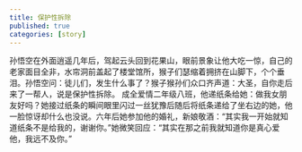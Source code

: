 ```yaml
---
title: 保护性拆除
published: true
categories: [story]
---
```


孙悟空在外面逍遥几年后，驾起云头回到花果山，眼前景象让他大吃一惊，自己的老家面目全非，水帘洞前盖起了楼堂馆所，猴子们瑟缩着拥挤在山脚下，个个垂泪。孙悟空问：徒儿们，发生什么事了？猴子猴孙们众口齐声道：大圣，自你走后来了一帮人，说是保护性拆除。
成全爱情二年级八班，他递纸条给她：做我女朋友好吗？她接过纸条的瞬间眼里闪过一丝犹豫后随后将纸条递给了坐右边的她，他一脸惊讶却什么也没说。六年后她参加他的婚礼，新娘敬酒：“其实我一开始就知道纸条不是给我的，谢谢你。”她微笑回应：“其实在那之前我就知道你是真心爱他，我远不及你。”

